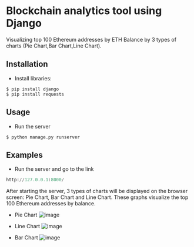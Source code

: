 # Blockchain analytics tool using Django
Visualizing top 100 Ethereum addresses by ETH Balance by 3 types of charts (Pie Chart,Bar Chart,Line Chart).

## Installation

- Install libraries:

```shell
$ pip install django
$ pip install requests 
```

## Usage
- Run the server

```shell
$ python manage.py runserver  
```
## Examples

- Run the server and go to the link

```python
http://127.0.0.1:8000/
```

After starting the server, 3 types of charts will be displayed on the browser screen: Pie Chart, Bar Chart and Line Chart. These graphs visualize the top 100 Ethereum addresses by balance.

- Pie Chart
![image](https://user-images.githubusercontent.com/68639981/153442069-4867b6b1-2f9f-49cd-9b8d-4d81e1671132.png)

- Line Chart
![image](https://user-images.githubusercontent.com/68639981/153442271-29cd9d7c-2def-4ddc-aa2d-5f7fac052983.png)

- Bar Chart
![image](https://user-images.githubusercontent.com/68639981/153442649-b26da23e-7576-4058-a16e-b213d62835cc.png)
